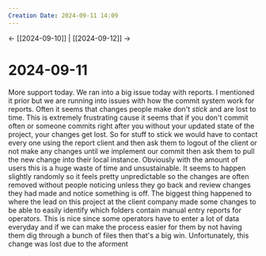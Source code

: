 ```yaml
---
Creation Date: 2024-09-11 14:09
---
```


<- [[2024-09-10]] | [[2024-09-12]]  ->

# 2024-09-11
More support today. We ran into a big issue today with reports. I mentioned it prior but we are running into issues with how the commit system work for reports. Often it seems that changes people make don't *stick* and are lost to time. This is extremely frustrating cause it seems that if you don't commit often or someone commits right after you without your updated state of the project, your changes get lost. So for stuff to stick we would have to contact every one using the report client and then ask them to logout of the client or not make any changes until we implement our commit then ask them to pull the new change into their local instance. Obviously with the amount of users this is a huge waste of time and unsustainable. It seems to happen slightly randomly so it feels pretty unpredictable so the changes are often removed without people noticing unless they go back and review changes they had made and notice something is off. The biggest thing happened to where the lead on this project at the client company made some changes to be able to easily identify which folders contain manual entry reports for operators. This is nice since some operators have to enter a lot of data everyday and if we can make the process easier for them by not having them dig through a bunch of files then that's a big win. Unfortunately, this change was lost due to the aforment